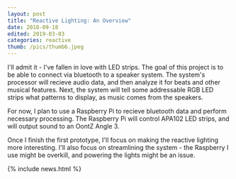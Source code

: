 ```yaml
---
layout: post
title: "Reactive Lighting: An Overview"
date: 2018-09-18
edited: 2019-03-03
categories: reactive
thumb: /pics/thumb6.jpeg
---
```


I'll admit it - I've fallen in love with LED strips. The goal of this project is to be able to connect via bluetooth to a speaker system. The system's processor will recieve audio data, and then analyze it for beats and other musical features. Next, the system will tell some addressable RGB LED strips what patterns to display, as music comes from the speakers.

For now, I plan to use a Raspberry Pi to recieve bluetooth data and perform necessary processing. The Raspberry Pi will control APA102 LED strips, and will output sound to an OontZ Angle 3.

Once I finish the first prototype, I'll focus on making the reactive lighting more interesting. I'll also focus on streamlining the system - the Raspberry I use might be overkill, and powering the lights might be an issue. 

{% include news.html %}
